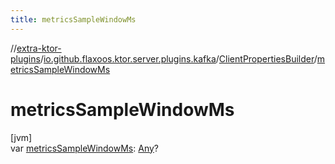 ```yaml
---
title: metricsSampleWindowMs
---
```

//[extra-ktor-plugins](../../../index.md)/[io.github.flaxoos.ktor.server.plugins.kafka](../index.md)/[ClientPropertiesBuilder](index.md)/[metricsSampleWindowMs](metrics-sample-window-ms.md)



# metricsSampleWindowMs



[jvm]\
var [metricsSampleWindowMs](metrics-sample-window-ms.md): [Any](https://kotlinlang.org/api/latest/jvm/stdlib/kotlin/-any/index.md)?




